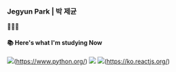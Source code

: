 ### Jegyun Park | 박 제균

👨🏻‍💻  

#### 📚 Here's what I'm studying Now

<img src="https://img.shields.io/badge/Python-3766AB?style=flat-square&logo=Python&logoColor=white"/>(https://www.python.org/)</a>
<img src="https://img.shields.io/badge/JavaScript-F7DF1E?style=flat-square&logo=JavaScript&logoColor=black"/></a>
<img src="https://img.shields.io/badge/React-61DAFB?style=flat-square&logo=React&logoColor=black"/></a>(https://ko.reactjs.org/)



